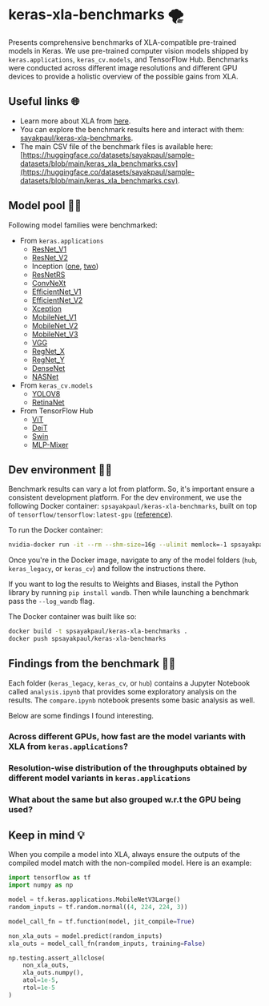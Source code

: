 # keras-xla-benchmarks 🌪
Presents comprehensive benchmarks of XLA-compatible pre-trained models in Keras. We use 
pre-trained computer vision models shipped by `keras.applications`, `keras_cv.models`, 
and TensorFlow Hub. Benchmarks were conducted across different image resolutions and
different GPU devices to provide a holistic overview of the possible gains from XLA.

## Useful links 🌐

* Learn more about XLA from [here](https://www.tensorflow.org/xla).
* You can explore the benchmark results here and interact with them:
[sayakpaul/keras-xla-benchmarks](https://wandb.ai/sayakpaul/keras-xla-benchmarks). 
* The main CSV file of the benchmark files is available here:
[https://huggingface.co/datasets/sayakpaul/sample-datasets/blob/main/keras_xla_benchmarks.csv](https://huggingface.co/datasets/sayakpaul/sample-datasets/blob/main/keras_xla_benchmarks.csv).

## Model pool 🏊‍♂️

Following model families were benchmarked:

* From `keras.applications`
    * [ResNet_V1](https://arxiv.org/abs/1512.03385) 
    * [ResNet_V2](https://arxiv.org/abs/1603.05027) 
    * Inception ([one](http://arxiv.org/abs/1512.00567), [two](https://arxiv.org/abs/1602.07261))
    * [ResNetRS](https://arxiv.org/abs/2103.07579) 
    * [ConvNeXt](https://arxiv.org/abs/2201.03545) 
    * [EfficientNet_V1](https://arxiv.org/abs/1905.11946) 
    * [EfficientNet_V2](https://arxiv.org/abs/2104.00298) 
    * [Xception](https://arxiv.org/abs/1610.02357) 
    * [MobileNet_V1](https://arxiv.org/abs/1704.04861) 
    * [MobileNet_V2](https://arxiv.org/abs/1801.04381) 
    * [MobileNet_V3](https://arxiv.org/abs/1905.02244) 
    * [VGG](https://arxiv.org/abs/1409.1556) 
    * [RegNet_X](https://arxiv.org/abs/2003.13678) 
    * [RegNet_Y](https://arxiv.org/abs/2003.13678) 
    * [DenseNet](https://arxiv.org/abs/1608.06993) 
    * [NASNet](https://arxiv.org/abs/1707.07012)
* From `keras_cv.models`
    * [YOLOV8](https://arxiv.org/abs/2305.09972)
    * [RetinaNet](https://arxiv.org/abs/1708.02002)
* From TensorFlow Hub
    * [ViT](https://arxiv.org/abs/2010.11929)
    * [DeiT](https://arxiv.org/abs/2012.12877)
    * [Swin](https://arxiv.org/abs/2103.14030)
    * [MLP-Mixer](https://arxiv.org/abs/2105.01601)

## Dev environment 👨‍💻

Benchmark results can vary a lot from platform. So, it's important ensure a consistent development platform. For the dev environment, we use the following Docker container:  `spsayakpaul/keras-xla-benchmarks`, built on top of  `tensorflow/tensorflow:latest-gpu` ([reference](https://www.tensorflow.org/install/docker)). 

To run the Docker container:

```bash
nvidia-docker run -it --rm --shm-size=16g --ulimit memlock=-1 spsayakpaul/keras-xla-benchmarks
```

Once you're in the Docker image, navigate to any of the model folders (`hub`, `keras_legacy`, or `keras_cv`) and follow the instructions there. 

If you want to log the results to Weights and Biases, install the Python library by running `pip install wandb`. Then while launching a benchmark pass the `--log_wandb`
flag.

The Docker container was built like so:

```bash
docker build -t spsayakpaul/keras-xla-benchmarks .
docker push spsayakpaul/keras-xla-benchmarks
```

## Findings from the benchmark 🕵️‍♂️

Each folder (`keras_legacy`, `keras_cv`, or `hub`) contains a Jupyter Notebook called `analysis.ipynb` that provides some exploratory analysis on the results. The `compare.ipynb` notebook presents some basic analysis as well. 

Below are some findings I found interesting. 

### Across different GPUs, how fast are the model variants with XLA from `keras.applications`?


### Resolution-wise distribution of the throughputs obtained by different model variants in `keras.applications`


### What about the same but also grouped w.r.t the GPU being used? 

## Keep in mind 💡

When you compile a model into XLA, always ensure the outputs of the compiled
model match with the non-compiled model. Here is an example:

```py
import tensorflow as tf 
import numpy as np

model = tf.keras.applications.MobileNetV3Large()
random_inputs = tf.random.normal((4, 224, 224, 3))

model_call_fn = tf.function(model, jit_compile=True)

non_xla_outs = model.predict(random_inputs)
xla_outs = model_call_fn(random_inputs, training=False)

np.testing.assert_allclose(
    non_xla_outs,
    xla_outs.numpy(),
    atol=1e-5,
    rtol=1e-5
)
```


